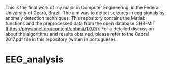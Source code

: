 This is the final work of my major in Computer Engineering, in the Federal University of Ceará, Brazil. The aim was to detect seizures in eeg signals by anomaly detection techniques. This repository contains the Matlab functions and the preprocessed data from the open database CHB-MIT (https://physionet.org/content/chbmit/1.0.0/). For a detailed discussion about the algorithms and results obtained, please refer to the Cabral 2017.pdf file in this repository (writen in portuguese).
# EEG_analysis

